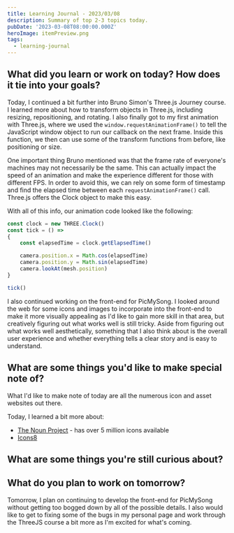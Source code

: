 ```yaml
---
title: Learning Journal - 2023/03/08
description: Summary of top 2-3 topics today.
pubDate: '2023-03-08T08:00:00.000Z'
heroImage: itemPreview.png
tags:
  - learning-journal
---
```


## What did you learn or work on today? How does it tie into your goals?

Today, I continued a bit further into Bruno Simon's Three.js Journey course. I learned more about how to transform objects in Three.js, including resizing, repositioning, and rotating. I also finally got to my first animation with Three.js, where we used the  `window.requestAnimationFrame()` to tell the JavaScript window object to run our callback on the next frame. Inside this function, we then can use some of the transform functions from before, like positioning or size.

One important thing Bruno mentioned was that the frame rate of everyone's machines may not necessarily be the same. This can actually impact the speed of an animation and make the experience different for those with different FPS. In order to avoid this, we can rely on some form of timestamp and find the elapsed time between each `requestAnimationFrame()` call. Three.js offers the Clock object to make this easy.

With all of this info, our animation code looked like the following:

```javascript
const clock = new THREE.Clock()
const tick = () =>
{
    const elapsedTime = clock.getElapsedTime()

    camera.position.x = Math.cos(elapsedTime)
    camera.position.y = Math.sin(elapsedTime)
    camera.lookAt(mesh.position)
}

tick()
```

I also continued working on the front-end for PicMySong. I looked around the web for some icons and images to incorporate into the front-end to make it more visually appealing as I'd like to gain more skill in that area, but creatively figuring out what works well is still tricky. Aside from figuring out what works well aesthetically, something that I also think about is the overall user experience and whether everything tells a clear story and is easy to understand.

## What are some things you'd like to make special note of?

What I'd like to make note of today are all the numerous icon and asset websites out there.

Today, I learned a bit more about:

* [The Noun Project](https://thenounproject.com/ "") - has over 5 million icons available
* [Icons8](https://icons8.com/ "")

## What are some things you're still curious about?

## What do you plan to work on tomorrow?

Tomorrow, I plan on continuing to develop the front-end for PicMySong without getting too bogged down by all of the possible details. I also would like to get to fixing some of the bugs in my personal page and work through the ThreeJS course a bit more as I'm excited for what's coming.
